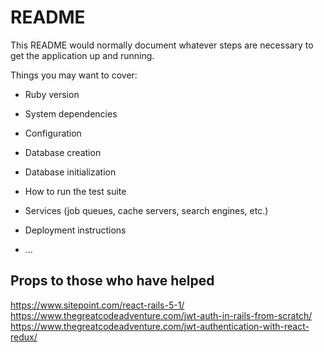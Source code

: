 # README

This README would normally document whatever steps are necessary to get the
application up and running.

Things you may want to cover:

- Ruby version

- System dependencies

- Configuration

- Database creation

- Database initialization

- How to run the test suite

- Services (job queues, cache servers, search engines, etc.)

- Deployment instructions

- ...

## Props to those who have helped

https://www.sitepoint.com/react-rails-5-1/
https://www.thegreatcodeadventure.com/jwt-auth-in-rails-from-scratch/
https://www.thegreatcodeadventure.com/jwt-authentication-with-react-redux/
